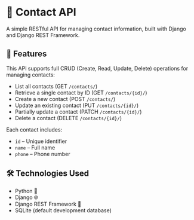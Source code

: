 # 📇 Contact API

A simple RESTful API for managing contact information, built with Django and Django REST Framework.

## 🚀 Features

This API supports full CRUD (Create, Read, Update, Delete) operations for managing contacts:

- List all contacts (GET `/contacts/`)
- Retrieve a single contact by ID (GET `/contacts/{id}/`)
- Create a new contact (POST `/contacts/`)
- Update an existing contact (PUT `/contacts/{id}/`)
- Partially update a contact (PATCH `/contacts/{id}/`)
- Delete a contact (DELETE `/contacts/{id}/`)

Each contact includes:
- `id` – Unique identifier
- `name` – Full name
- `phone` – Phone number

## 🛠️ Technologies Used

- Python 🐍
- Django 🌐
- Django REST Framework 🔧
- SQLite (default development database)
